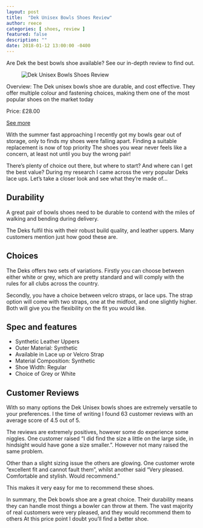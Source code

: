 ```yaml
---
layout: post
title:  "Dek Unisex Bowls Shoes Review"
author: reece
categories: [ shoes, review ]
featured: false
description: ""
date: 2018-01-12 13:00:00 -0400
---
```

    

<!-- wp:paragraph -->
<p xmlns="http://www.w3.org/1999/xhtml">Are Dek the best bowls shoe available? See our in-depth review to find out.</p>
<!-- /wp:paragraph -->

<!-- wp:image {"id":386,"sizeSlug":"full","linkDestination":"none"} -->
<figure class="wp-block-image size-full"><img src="/img/posts/dek-unisex-bowls-shoe-review.jpg" alt="Dek Unisex Bowls Shoes Review" class="wp-image-386"/></figure>
<!-- /wp:image -->

<!-- wp:paragraph -->
<p>Overview: The Dek unisex bowls shoe are durable, and cost effective. They offer multiple colour and fastening choices, making them one of the most popular shoes on the market today</p>
<!-- /wp:paragraph -->

<!-- wp:paragraph -->
<p>Price: £28.00</p>
<!-- /wp:paragraph -->

<!-- wp:paragraph -->
<p><a href="https://www.amazon.co.uk/gp/product/B06Y67P3FT/ref=as_li_tl?ie=UTF8&amp;camp=1634&amp;creative=6738&amp;creativeASIN=B06Y67P3FT&amp;linkCode=as2&amp;tag=jackhighbowls-21&amp;linkId=042db14bdeee0de79298b6272cab8ccd">See more</a></p>
<!-- /wp:paragraph -->

<!-- wp:paragraph -->
<p>With the summer fast approaching I recently got my bowls gear out of storage, only to finds my shoes were falling apart. Finding a suitable replacement is now of top priority The shoes you wear never feels like a concern, at least not until you buy the wrong pair!</p>
<!-- /wp:paragraph -->

<!-- wp:paragraph -->
<p>There’s plenty of choice out there, but where to start? And where can I get the best value? During my research I came across the very popular Deks lace ups. Let’s take a closer look and see what they’re made of...</p>
<!-- /wp:paragraph -->

<!-- wp:heading -->
<h2><a href="#durability"></a>Durability</h2>
<!-- /wp:heading -->

<!-- wp:paragraph -->
<p>A great pair of bowls shoes need to be durable to contend with the miles of walking and bending during delivery.</p>
<!-- /wp:paragraph -->

<!-- wp:paragraph -->
<p>The Deks fulfil this with their robust build quality, and leather uppers. Many customers mention just how good these are.</p>
<!-- /wp:paragraph -->

<!-- wp:heading -->
<h2><a href="#choices"></a>Choices</h2>
<!-- /wp:heading -->

<!-- wp:paragraph -->
<p>The Deks offers two sets of variations. Firstly you can choose between either white or grey, which are pretty standard and will comply with the rules for all clubs across the country.</p>
<!-- /wp:paragraph -->

<!-- wp:paragraph -->
<p>Secondly, you have a choice between velcro straps, or lace ups. The strap option will come with two straps, one at the midfoot, and one slightly higher. Both will give you the flexibility on the fit you would like.</p>
<!-- /wp:paragraph -->

<!-- wp:heading -->
<h2><a href="#spec-and-features"></a>Spec and features</h2>
<!-- /wp:heading -->

<!-- wp:list -->
<ul><li>Synthetic Leather Uppers</li><li>Outer Material: Synthetic</li><li>Available in Lace up or Velcro Strap</li><li>Material Composition: Synthetic</li><li>Shoe Width: Regular</li><li>Choice of Grey or White</li></ul>
<!-- /wp:list -->

<!-- wp:heading -->
<h2><a href="#customer-reviews"></a>Customer Reviews</h2>
<!-- /wp:heading -->

<!-- wp:paragraph -->
<p>With so many options the Dek Unisex bowls shoes are extremely versatile to your preferences. I the time of writing I found 63 customer reviews with an average score of 4.5 out of 5.</p>
<!-- /wp:paragraph -->

<!-- wp:paragraph -->
<p>The reviews are extremely positives, however some do experience some niggles. One customer raised “I did find the size a little on the large side, in hindsight would have gone a size smaller.”. However not many raised the same problem.</p>
<!-- /wp:paragraph -->

<!-- wp:paragraph -->
<p>Other than a slight sizing issue the others are glowing. One customer wrote “excellent fit and cannot fault them”, whilst another said “Very pleased. Comfortable and stylish. Would recommend.”</p>
<!-- /wp:paragraph -->

<!-- wp:paragraph -->
<p>This makes it very easy for me to recommend these shoes.</p>
<!-- /wp:paragraph -->

<!-- wp:paragraph -->
<p>In summary, the Dek bowls shoe are a great choice. Their durability means they can handle most things a bowler can throw at them. The vast majority of real customers were very pleased, and they would recommend them to others At this price point I doubt you’ll find a better shoe.</p>
<!-- /wp:paragraph -->
    